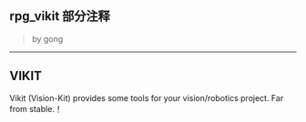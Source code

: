 ##  rpg_vikit 部分注释

> by gong

----

VIKIT
-----

Vikit (Vision-Kit) provides some tools for your vision/robotics project.
Far from stable.！

